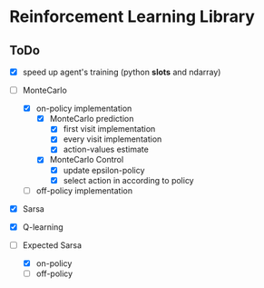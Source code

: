 # Reinforcement Learning Library

## ToDo

- [x] speed up agent's training (python __slots__ and ndarray)

- [ ] MonteCarlo
    - [x] on-policy implementation
        - [x] MonteCarlo prediction
            - [x] first visit implementation 
            - [x] every visit implementation
            - [x] action-values estimate
        - [x] MonteCarlo Control
            - [x] update epsilon-policy
            - [x] select action in according to policy

    - [ ] off-policy implementation

- [x] Sarsa

- [x] Q-learning

- [ ] Expected Sarsa
    - [x] on-policy
    - [ ] off-policy